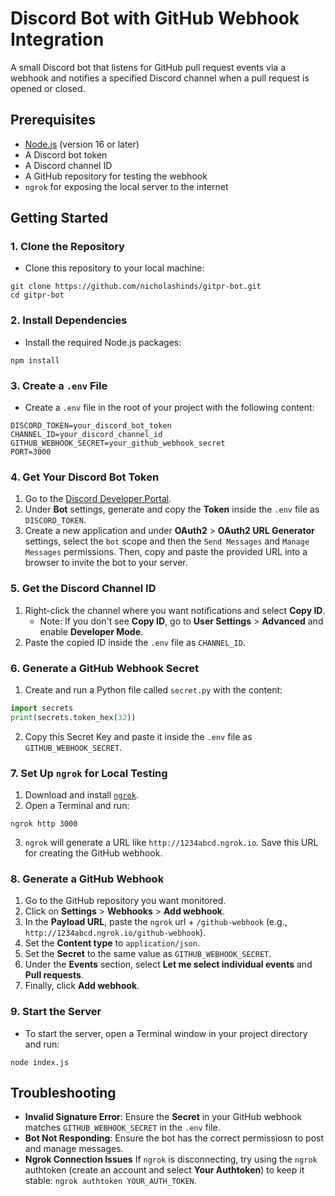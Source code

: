 # Discord Bot with GitHub Webhook Integration

A small Discord bot that listens for GitHub pull request events via a webhook and notifies a specified Discord channel when a pull request is opened or closed.

## Prerequisites

- [Node.js](https://nodejs.org/en/download/package-manager) (version 16 or later)
- A Discord bot token
- A Discord channel ID
- A GitHub repository for testing the webhook
- `ngrok` for exposing the local server to the internet

## Getting Started

### 1. Clone the Repository

- Clone this repository to your local machine:

```
git clone https://github.com/nicholashinds/gitpr-bot.git
cd gitpr-bot
```

### 2. Install Dependencies

- Install the required Node.js packages:

```
npm install
```

### 3. Create a `.env` File

- Create a `.env` file in the root of your project with the following content:

```
DISCORD_TOKEN=your_discord_bot_token
CHANNEL_ID=your_discord_channel_id
GITHUB_WEBHOOK_SECRET=your_github_webhook_secret
PORT=3000
```

### 4. Get Your Discord Bot Token

1. Go to the [Discord Developer Portal](https://discord.com/developers/applications).
2. Under **Bot** settings, generate and copy the **Token** inside the `.env` file as `DISCORD_TOKEN`.
3. Create a new application and under **OAuth2** > **OAuth2 URL Generator** settings, select the `bot` scope and then the `Send Messages` and `Manage Messages` permissions. Then, copy and paste the provided URL into a browser to invite the bot to your server.

### 5. Get the Discord Channel ID

1. Right-click the channel where you want notifications and select **Copy ID**.
   - Note: If you don't see **Copy ID**, go to **User Settings** > **Advanced** and enable **Developer Mode**.
2. Paste the copied ID inside the `.env` file as `CHANNEL_ID`.

### 6. Generate a GitHub Webhook Secret

1. Create and run a Python file called `secret.py` with the content:

```python
import secrets
print(secrets.token_hex(32))
```

2. Copy this Secret Key and paste it inside the `.env` file as `GITHUB_WEBHOOK_SECRET`.

### 7. Set Up `ngrok` for Local Testing

1. Download and install [`ngrok`](https://ngrok.com/).
2. Open a Terminal and run:

```
ngrok http 3000
```

3. `ngrok` will generate a URL like `http://1234abcd.ngrok.io`. Save this URL for creating the GitHub webhook.

### 8. Generate a GitHub Webhook

1. Go to the GitHub repository you want monitored.
2. Click on **Settings** > **Webhooks** > **Add webhook**.
3. In the **Payload URL**, paste the `ngrok` url + `/github-webhook` (e.g., `http://1234abcd.ngrok.io/github-webhook`).
4. Set the **Content type** to `application/json`.
5. Set the **Secret** to the same value as `GITHUB_WEBHOOK_SECRET`.
6. Under the **Events** section, select **Let me select individual events** and **Pull requests**.
7. Finally, click **Add webhook**.

### 9. Start the Server

- To start the server, open a Terminal window in your project directory and run:

```
node index.js
```

## Troubleshooting

- **Invalid Signature Error**: Ensure the **Secret** in your GitHub webhook matches `GITHUB_WEBHOOK_SECRET` in the `.env` file.
- **Bot Not Responding**: Ensure the bot has the correct permissiosn to post and manage messages.
- **Ngrok Connection Issues** If `ngrok` is disconnecting, try using the `ngrok` authtoken (create an account and select **Your Authtoken**) to keep it stable: `ngrok authtoken YOUR_AUTH_TOKEN`.
